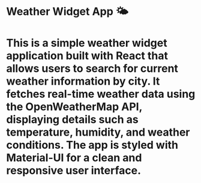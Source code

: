 # Weather Widget App 🌤️
# This is a simple weather widget application built with React that allows users to search for current weather information by city. It fetches real-time weather data using the OpenWeatherMap API, displaying details such as temperature, humidity, and weather conditions. The app is styled with Material-UI for a clean and responsive user interface.
